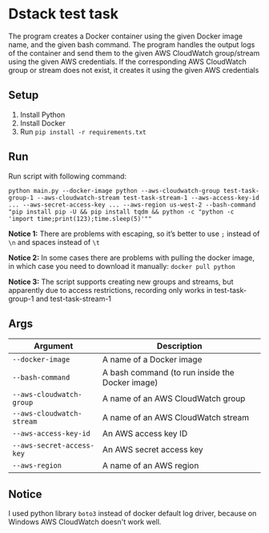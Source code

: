 # Dstack test task

The program creates a Docker container using the given Docker image name, and the given bash command.
The program handles the output logs of the container and send them to the given AWS CloudWatch group/stream
using the given AWS credentials. If the corresponding AWS CloudWatch group or stream does not exist,
it creates it using the given AWS credentials

## Setup

1. Install Python
2. Install Docker
3. Run `pip install -r requirements.txt` 

## Run

Run script with following command:

`python main.py --docker-image python --aws-cloudwatch-group test-task-group-1 --aws-cloudwatch-stream test-task-stream-1 --aws-access-key-id ... --aws-secret-access-key ... --aws-region us-west-2 --bash-command "pip install pip -U && pip install tqdm && python -c "python -c 'import time;print(123);time.sleep(5)'""`

**Notice 1:** There are problems with escaping, so it’s better to use `;` instead of `\n` and spaces instead of `\t`

**Notice 2:** In some cases there are problems with pulling the docker image, in which case you need to download 
it manually: `docker pull python`

**Notice 3:** The script supports creating new groups and streams, but apparently due to access restrictions, recording 
only works in test-task-group-1 and test-task-stream-1

## Args

| Argument                  | Description                                     |
|---------------------------|-------------------------------------------------|
| `--docker-image`          | A name of a Docker image                        |
| `--bash-command`          | A bash command (to run inside the Docker image) |
| `--aws-cloudwatch-group`  | A name of an AWS CloudWatch group               |
| `--aws-cloudwatch-stream` | A name of an AWS CloudWatch stream              |
| `--aws-access-key-id`     | An AWS access key ID                            |
| `--aws-secret-access-key` | An AWS secret access key                        |
| `--aws-region`            | A name of an AWS region                         |


## Notice

I used python library `boto3` instead of docker default log driver,
because on Windows AWS CloudWatch doesn't work well.
